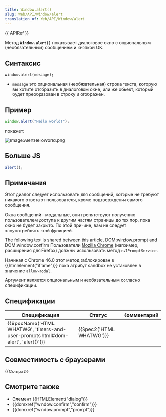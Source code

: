 ```yaml
---
title: Window.alert()
slug: Web/API/Window/alert
translation_of: Web/API/Window/alert
---
```


{{ APIRef }}

Метод **`Window.alert()`** показывает диалоговое окно с опциональным (необязательным) сообщением и кнопкой OK.

## Синтаксис

```
window.alert(message);
```

- `message` это опциональная (необязательная) строка текста, которую вы хотите отобразить в диалоговом окне, или же объект, который будет преобразован в строку и отображён.

## Пример

```js
window.alert("Hello world!");
```

покажет:

![Image:AlertHelloWorld.png](/files/130/AlertHelloWorld.png)

## Больше JS

```js
alert();
```

## Примечания

Этот диалог следует использовать для сообщений, которые не требуют никакого ответа от пользователя, кроме подтверждения самого сообщения.

Окна сообщений - модальные, они препятствуют получению пользователем доступа к другим частям страницы до тех пор, пока окно не будет закрыто. По этой причине, вам не следует злоупотреблять этой функцией.

The following text is shared between this article, DOM:window\.prompt and DOM:window\.confirm Пользователи [Mozilla Chrome](/en-US/Chrome) (например, расширения для Firefox) должны использовать метод `nsIPromptService`.

Начиная с Chrome 46.0 этот метод заблокирован в {{htmlelement("iframe")}} пока атрибут sandbox не установлен в значение `allow-modal`.

Аргумент является опциональным и необязательным согласно спецификации.

## Спецификации

| Спецификация                                                                                                 | Статус                           | Комментарий |
| ------------------------------------------------------------------------------------------------------------ | -------------------------------- | ----------- |
| {{SpecName('HTML WHATWG', 'timers-and-user-prompts.html#dom-alert', 'alert()')}} | {{Spec2('HTML WHATWG')}} |             |

## Совместимость с браузерами

{{Compat}}

## Смотрите также

- Элемент {{HTMLElement("dialog")}}
- {{domxref("window.confirm","confirm")}}
- {{domxref("window.prompt","prompt")}}
